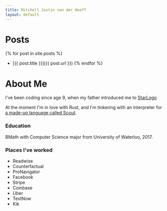 ```yaml
---
title: Mitchell Justin van der Hoeff
layout: default
---
```


# Posts

{% for post in site.posts %}
  - [{{ post.title }}]({{ post.url }})
{% endfor %}

# About Me

I've been coding since age 9, when my father introduced me
to [StarLogo](https://education.mit.edu/project/starlogo-tng/)

At the moment I'm in love with Rust, and I'm tinkering with an interpreter
for [a made-up language called Scout](https://github.com/mitchelljustin/scout).

### Education

BMath with Computer Science major from University of Waterloo, 2017.

### Places I've worked

- Readwise
- Counterfactual
- ProNavigator
- Facebook
- Stripe
- Coinbase
- Uber
- TextNow
- Kik
